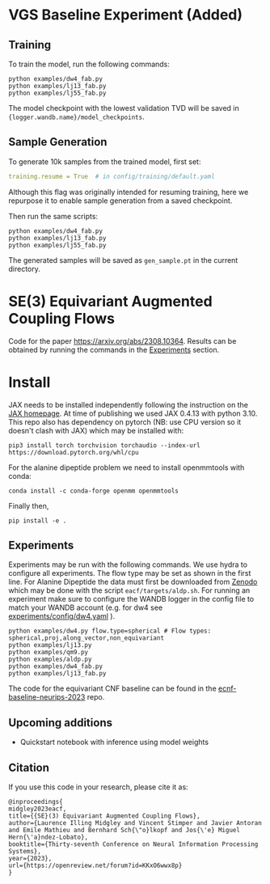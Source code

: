 
# VGS Baseline Experiment (Added)

## Training

To train the model, run the following commands:

```shell
python examples/dw4_fab.py
python examples/lj13_fab.py
python examples/lj55_fab.py
```

The model checkpoint with the lowest validation TVD will be saved in `{logger.wandb.name}/model_checkpoints`.


## Sample Generation

To generate 10k samples from the trained model, first set:

```yaml
training.resume = True  # in config/training/default.yaml
```
Although this flag was originally intended for resuming training, here we repurpose it to enable sample generation from a saved checkpoint.

Then run the same scripts:
```shell
python examples/dw4_fab.py
python examples/lj13_fab.py
python examples/lj55_fab.py
```
The generated samples will be saved as `gen_sample.pt` in the current directory.


# SE(3) Equivariant Augmented Coupling Flows
Code for the paper https://arxiv.org/abs/2308.10364. 
Results can be obtained by running the commands in the [Experiments](#experiments) section.

# Install
JAX needs to be installed independently following the instruction on the [JAX homepage](https://github.com/google/jax#installation).
At time of publishing we used JAX 0.4.13 with python 3.10.
This repo also has dependency on pytorch (NB: use CPU version so it doesn't clash with JAX) which may be installed with:
```
pip3 install torch torchvision torchaudio --index-url https://download.pytorch.org/whl/cpu
```
For the alanine dipeptide problem we need to install openmmtools with conda:
```
conda install -c conda-forge openmm openmmtools
```
Finally then,
```
pip install -e .
```

## Experiments
Experiments may be run with the following commands. 
We use hydra to configure all experiments. 
The flow type may be set as shown in the first line.
For Alanine Dipeptide the data must first be downloaded from [Zenodo](https://zenodo.org/record/6993124/) which may be 
done with the script `eacf/targets/aldp.sh`.
For running an experiment make sure to configure the WANDB logger in the config file to match your WANDB account (e.g. for dw4 see [experiments/config/dw4.yaml](https://github.com/lollcat/se3-augmented-coupling-flows/blob/5f719ec6b1cb5b0d00c5b42e6d755fc76ca9b0b4/examples/config/dw4.yaml#L34) ). 

```shell
python examples/dw4.py flow.type=spherical # Flow types: spherical,proj,along_vector,non_equivariant
python examples/lj13.py
python examples/qm9.py
python examples/aldp.py
python examples/dw4_fab.py
python examples/lj13_fab.py
```

The code for the equivariant CNF baseline can be found in the [ecnf-baseline-neurips-2023](https://github.com/lollcat/ecnf-baseline-neurips-2023) repo. 

## Upcoming additions
- Quickstart notebook with inference using model weights

## Citation

If you use this code in your research, please cite it as:

```
@inproceedings{
midgley2023eacf,
title={{SE}(3) Equivariant Augmented Coupling Flows},
author={Laurence Illing Midgley and Vincent Stimper and Javier Antoran and Emile Mathieu and Bernhard Sch{\"o}lkopf and Jos{\'e} Miguel Hern{\'a}ndez-Lobato},
booktitle={Thirty-seventh Conference on Neural Information Processing Systems},
year={2023},
url={https://openreview.net/forum?id=KKxO6wwx8p}
}
```
